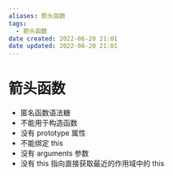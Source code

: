 ```yaml
---
aliases: 箭头函数
tags:
  - 箭头函数
date created: 2022-06-20 21:01
date updated: 2022-06-20 21:01
---
```


# 箭头函数

- 匿名函数语法糖
- 不能用于构造函数
- 没有 prototype 属性
- 不能绑定 this
- 没有 arguments 参数
- 没有 this 指向直接获取最近的作用域中的 this
